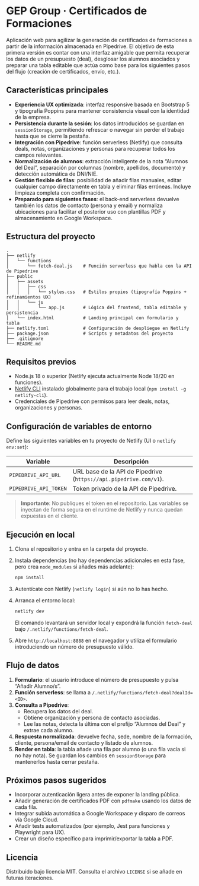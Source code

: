 # GEP Group · Certificados de Formaciones

Aplicación web para agilizar la generación de certificados de formaciones a partir de la
información almacenada en Pipedrive. El objetivo de esta primera versión es contar con
una interfaz amigable que permita recuperar los datos de un presupuesto (deal),
desglosar los alumnos asociados y preparar una tabla editable que actúa como base para
los siguientes pasos del flujo (creación de certificados, envío, etc.).

## Características principales

- **Experiencia UX optimizada**: interfaz responsive basada en Bootstrap 5 y tipografía
  Poppins para mantener consistencia visual con la identidad de la empresa.
- **Persistencia durante la sesión**: los datos introducidos se guardan en `sessionStorage`,
  permitiendo refrescar o navegar sin perder el trabajo hasta que se cierre la pestaña.
- **Integración con Pipedrive**: función serverless (Netlify) que consulta deals, notas,
  organizaciones y personas para recuperar todos los campos relevantes.
- **Normalización de alumnos**: extracción inteligente de la nota “Alumnos del Deal”,
  separación por columnas (nombre, apellidos, documento) y detección automática de
  DNI/NIE.
- **Gestión flexible de filas**: posibilidad de añadir filas manuales, editar cualquier
  campo directamente en tabla y eliminar filas erróneas. Incluye limpieza completa con
  confirmación.
- **Preparado para siguientes fases**: el back-end serverless devuelve también los datos
  de contacto (persona y email) y normaliza ubicaciones para facilitar el posterior uso
  con plantillas PDF y almacenamiento en Google Workspace.

## Estructura del proyecto

```
.
├── netlify
│   └── functions
│       └── fetch-deal.js    # Función serverless que habla con la API de Pipedrive
├── public
│   ├── assets
│   │   ├── css
│   │   │   └── styles.css   # Estilos propios (tipografía Poppins + refinamientos UX)
│   │   └── js
│   │       └── app.js       # Lógica del frontend, tabla editable y persistencia
│   └── index.html           # Landing principal con formulario y tabla
├── netlify.toml             # Configuración de despliegue en Netlify
├── package.json             # Scripts y metadatos del proyecto
├── .gitignore
└── README.md
```

## Requisitos previos

- Node.js 18 o superior (Netlify ejecuta actualmente Node 18/20 en funciones).
- [Netlify CLI](https://docs.netlify.com/cli/get-started/) instalado globalmente para el
  trabajo local (`npm install -g netlify-cli`).
- Credenciales de Pipedrive con permisos para leer deals, notas, organizaciones y
  personas.

## Configuración de variables de entorno

Define las siguientes variables en tu proyecto de Netlify (UI o `netlify env:set`):

| Variable                 | Descripción                                              |
| ------------------------ | -------------------------------------------------------- |
| `PIPEDRIVE_API_URL`      | URL base de la API de Pipedrive (`https://api.pipedrive.com/v1`). |
| `PIPEDRIVE_API_TOKEN`    | Token privado de la API de Pipedrive.                    |

> **Importante**: No publiques el token en el repositorio. Las variables se inyectan de
> forma segura en el runtime de Netlify y nunca quedan expuestas en el cliente.

## Ejecución en local

1. Clona el repositorio y entra en la carpeta del proyecto.
2. Instala dependencias (no hay dependencias adicionales en esta fase, pero crea
   `node_modules` si añades más adelante):

   ```bash
   npm install
   ```

3. Autentícate con Netlify (`netlify login`) si aún no lo has hecho.
4. Arranca el entorno local:

   ```bash
   netlify dev
   ```

   El comando levantará un servidor local y expondrá la función `fetch-deal` bajo
   `/.netlify/functions/fetch-deal`.

5. Abre `http://localhost:8888` en el navegador y utiliza el formulario introduciendo un
   número de presupuesto válido.

## Flujo de datos

1. **Formulario**: el usuario introduce el número de presupuesto y pulsa “Añadir Alumno/s”.
2. **Función serverless**: se llama a `/.netlify/functions/fetch-deal?dealId=<ID>`.
3. **Consulta a Pipedrive**:
   - Recupera los datos del deal.
   - Obtiene organización y persona de contacto asociadas.
   - Lee las notas, detecta la última con el prefijo “Alumnos del Deal” y extrae cada
     alumno.
4. **Respuesta normalizada**: devuelve fecha, sede, nombre de la formación, cliente,
   persona/email de contacto y listado de alumnos.
5. **Render en tabla**: la tabla añade una fila por alumno (o una fila vacía si no hay
   nota). Se guardan los cambios en `sessionStorage` para mantenerlos hasta cerrar pestaña.

## Próximos pasos sugeridos

- Incorporar autenticación ligera antes de exponer la landing pública.
- Añadir generación de certificados PDF con `pdfmake` usando los datos de cada fila.
- Integrar subida automática a Google Workspace y disparo de correos vía Google Cloud.
- Añadir tests automatizados (por ejemplo, Jest para funciones y Playwright para UX).
- Crear un diseño específico para imprimir/exportar la tabla a PDF.

## Licencia

Distribuido bajo licencia MIT. Consulta el archivo `LICENSE` si se añade en futuras
iteraciones.

